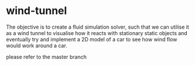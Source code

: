 # wind-tunnel
 The objective is to create a fluid simulation solver, such that we can utilise it as a wind tunnel to visualise how it reacts with stationary static objects and eventually try and implement a 2D model of a car to see how wind flow would work around a car.


please refer to the master branch
